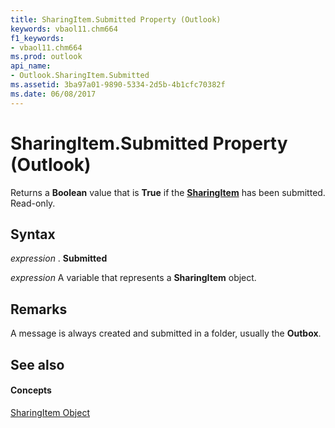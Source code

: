 ```yaml
---
title: SharingItem.Submitted Property (Outlook)
keywords: vbaol11.chm664
f1_keywords:
- vbaol11.chm664
ms.prod: outlook
api_name:
- Outlook.SharingItem.Submitted
ms.assetid: 3ba97a01-9890-5334-2d5b-4b1cfc70382f
ms.date: 06/08/2017
---
```



# SharingItem.Submitted Property (Outlook)

Returns a **Boolean** value that is **True** if the **[SharingItem](sharingitem-object-outlook.md)** has been submitted. Read-only.


## Syntax

 _expression_ . **Submitted**

 _expression_ A variable that represents a **SharingItem** object.


## Remarks

A message is always created and submitted in a folder, usually the **Outbox**. 


## See also


#### Concepts


[SharingItem Object](sharingitem-object-outlook.md)

